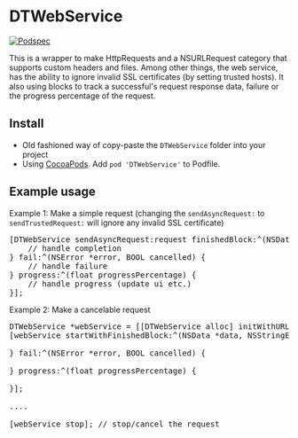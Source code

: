 # DTWebService

[![Podspec][podspec-svg]][podspec-link]

This is a wrapper to make HttpRequests and a NSURLRequest category that supports custom headers and files. Among other things, the web service, has the ability to ignore invalid SSL certificates (by setting trusted hosts). 
It also using blocks to track a successful's request response data, failure or the progress percentage of the request. 

## Install
- Old fashioned way of copy-paste the `DTWebService` folder into your project
- Using [CocoaPods](http://cocoapods.org/). Add `pod 'DTWebService'` to Podfile.

## Example usage
Example 1: Make a simple request (changing the `sendAsyncRequest:` to `sendTrustedRequest:` will ignore any invalid SSL certificate)
<pre>
[DTWebService sendAsyncRequest:request finishedBlock:^(NSData *data, NSStringEncoding stringEncoding) {
    // handle completion
} fail:^(NSError *error, BOOL cancelled) {
    // handle failure
} progress:^(float progressPercentage) {
    // handle progress (update ui etc.)
}];
</pre>

Example 2: Make a cancelable request
<pre>
DTWebService *webService = [[DTWebService alloc] initWithURL:[NSURL URLWithString:@"a url..."]];
[webService startWithFinishedBlock:^(NSData *data, NSStringEncoding stringEncoding) {
    
} fail:^(NSError *error, BOOL cancelled) {
    
} progress:^(float progressPercentage) {
    
}];

....

[webService stop]; // stop/cancel the request
</pre>

 [podspec-svg]: https://img.shields.io/cocoapods/v/DTWebService.svg
 [podspec-link]: https://cocoapods.org/pods/DTWebService
